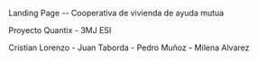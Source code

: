 Landing Page -- Cooperativa de vivienda de ayuda mutua

Proyecto Quantix - 3MJ ESI 

Cristian Lorenzo - Juan Taborda - Pedro Muñoz - Milena Alvarez

